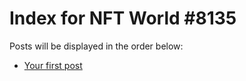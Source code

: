 # Index for NFT World #8135
Posts will be displayed in the order below:

- [Your first post](./001-first.md)

